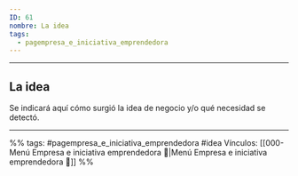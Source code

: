 ```yaml
---
ID: 61
nombre: La idea
tags:
  - pagempresa_e_iniciativa_emprendedora
---
```

___
## La idea 
Se indicará aquí cómo surgió la idea de negocio y/o qué necesidad se detectó.

____
%%
tags:  #pagempresa_e_iniciativa_emprendedora #idea
Vínculos:  [[000-Menú Empresa e iniciativa emprendedora 📃|Menú Empresa e iniciativa emprendedora 📃]]
%%